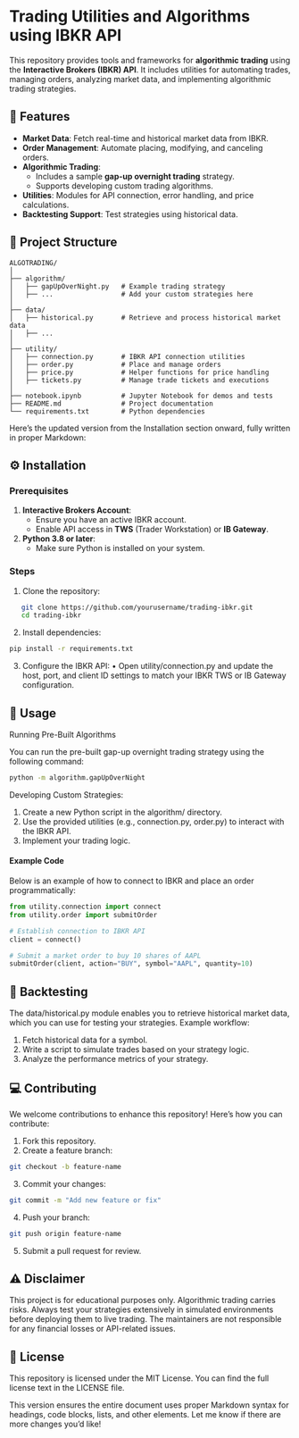 # Trading Utilities and Algorithms using IBKR API

This repository provides tools and frameworks for **algorithmic trading** using the **Interactive Brokers (IBKR) API**. It includes utilities for automating trades, managing orders, analyzing market data, and implementing algorithmic trading strategies.


## 🌟 Features

- **Market Data**: Fetch real-time and historical market data from IBKR.
- **Order Management**: Automate placing, modifying, and canceling orders.
- **Algorithmic Trading**:
  - Includes a sample **gap-up overnight trading** strategy.
  - Supports developing custom trading algorithms.
- **Utilities**: Modules for API connection, error handling, and price calculations.
- **Backtesting Support**: Test strategies using historical data.


## 📂 Project Structure
```plaintext
ALGOTRADING/
│
├── algorithm/
│   ├── gapUpOverNight.py   # Example trading strategy
│   ├── ...                 # Add your custom strategies here
│
├── data/
│   ├── historical.py       # Retrieve and process historical market data
│   ├── ...                 
│
├── utility/
│   ├── connection.py       # IBKR API connection utilities
│   ├── order.py            # Place and manage orders
│   ├── price.py            # Helper functions for price handling
│   ├── tickets.py          # Manage trade tickets and executions
│
├── notebook.ipynb          # Jupyter Notebook for demos and tests
├── README.md               # Project documentation
└── requirements.txt        # Python dependencies
```
Here’s the updated version from the Installation section onward, fully written in proper Markdown:


## ⚙️ Installation

### Prerequisites
1. **Interactive Brokers Account**:
   - Ensure you have an active IBKR account.
   - Enable API access in **TWS** (Trader Workstation) or **IB Gateway**.
2. **Python 3.8 or later**:
   - Make sure Python is installed on your system.

### Steps
1. Clone the repository:
```bash
   git clone https://github.com/yourusername/trading-ibkr.git
   cd trading-ibkr
```

2.	Install dependencies:
```bash
pip install -r requirements.txt
```

3.	Configure the IBKR API:
	•	Open utility/connection.py and update the host, port, and client ID settings to match your IBKR TWS or IB Gateway configuration.

## 🚀 Usage

Running Pre-Built Algorithms

You can run the pre-built gap-up overnight trading strategy using the following command:

```bash
python -m algorithm.gapUpOverNight
```

Developing Custom Strategies:

1.	Create a new Python script in the algorithm/ directory.
2.	Use the provided utilities (e.g., connection.py, order.py) to interact with the IBKR API.
3.	Implement your trading logic.

#### Example Code

Below is an example of how to connect to IBKR and place an order programmatically:

```python
from utility.connection import connect
from utility.order import submitOrder

# Establish connection to IBKR API
client = connect()

# Submit a market order to buy 10 shares of AAPL
submitOrder(client, action="BUY", symbol="AAPL", quantity=10)
```

## 🧪 Backtesting

The data/historical.py module enables you to retrieve historical market data, which you can use for testing your strategies. Example workflow:

1.	Fetch historical data for a symbol.
2.	Write a script to simulate trades based on your strategy logic.
3.	Analyze the performance metrics of your strategy.

## 💻 Contributing

We welcome contributions to enhance this repository! Here’s how you can contribute:

1.	Fork this repository.
2.	Create a feature branch:

```bash
git checkout -b feature-name
```


3.	Commit your changes:
```bash
git commit -m "Add new feature or fix"
```

4.	Push your branch:
```bash
git push origin feature-name
```

5.	Submit a pull request for review.

## ⚠️ Disclaimer

This project is for educational purposes only. Algorithmic trading carries risks. Always test your strategies extensively in simulated environments before deploying them to live trading. The maintainers are not responsible for any financial losses or API-related issues.

## 📜 License

This repository is licensed under the MIT License. You can find the full license text in the LICENSE file.

This version ensures the entire document uses proper Markdown syntax for headings, code blocks, lists, and other elements. Let me know if there are more changes you’d like!